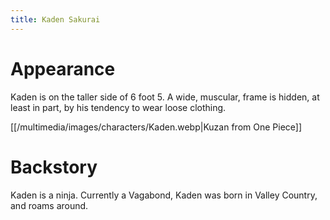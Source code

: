 ```yaml
---
title: Kaden Sakurai
---
```


# Appearance

Kaden is on the taller side of 6 foot 5. A wide, muscular, frame is hidden, at least in part, by his tendency to wear loose clothing. 

[[/multimedia/images/characters/Kaden.webp|Kuzan from One Piece]]

# Backstory

Kaden is a ninja. Currently a Vagabond, Kaden was born in Valley Country, and roams around.


